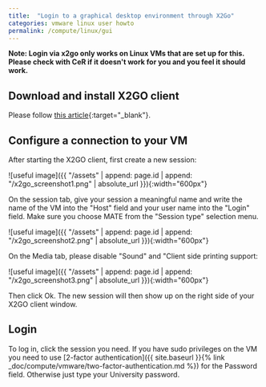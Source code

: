 ```yaml
---
title:  "Login to a graphical desktop environment through X2Go"
categories: vmware linux user howto
permalink: /compute/linux/gui
---
```


__Note: Login via x2go only works on Linux VMs that are set up for this. Please check with CeR if it doesn't work for you and you feel it should work.__

## Download and install X2GO client

Please follow [this article](https://wiki.x2go.org/doku.php/doc:installation:x2goclient){:target="_blank"}.

## Configure a connection to your VM

After starting the X2GO client, first create a new session:

![useful image]({{ "/assets" | append: page.id | append: "/x2go_screenshot1.png" | absolute_url }}){:width="600px"}

On the session tab, give your session a meaningful name and write the name of the VM into the "Host" field and your user name into the "Login" field. Make sure you choose MATE from the "Session type" selection menu.

![useful image]({{ "/assets" | append: page.id | append: "/x2go_screenshot2.png" | absolute_url }}){:width="600px"}

On the Media tab, please disable "Sound" and "Client side printing support:

![useful image]({{ "/assets" | append: page.id | append: "/x2go_screenshot3.png" | absolute_url }}){:width="600px"}

Then click Ok. The new session will then show up on the right side of your X2GO client window.

## Login

To log in, click the session you need. If you have sudo privileges on the VM you need to use [2-factor authentication]({{ site.baseurl }}{% link _doc/compute/vmware/two-factor-authentication.md %}) for the Password field. Otherwise just type your University password.
